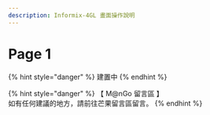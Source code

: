 ```yaml
---
description: Informix-4GL 畫面操作說明
---
```


# Page 1

{% hint style="danger" %}
建置中
{% endhint %}

{% hint style="danger" %}
【 M@nGo 留言區 】\
如有任何建議的地方，請前往芒果留言區留言。
{% endhint %}
